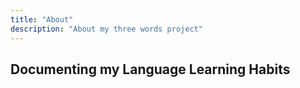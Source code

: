 ```yaml
---
title: "About"
description: "About my three words project"
---
```


## Documenting my Language Learning Habits

